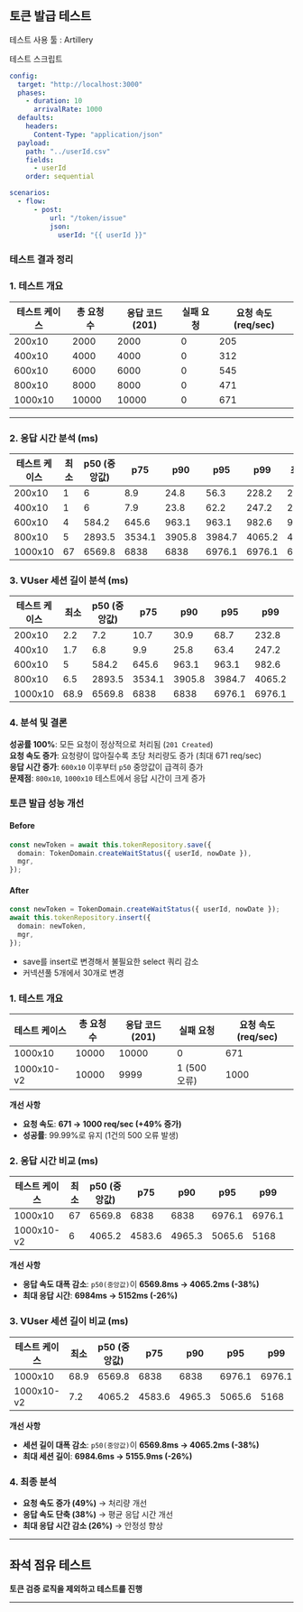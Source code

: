 ## 토큰 발급 테스트

테스트 사용 툴 : Artillery

테스트 스크립트
```yaml
config:
  target: "http://localhost:3000"
  phases:
    - duration: 10
      arrivalRate: 1000
  defaults:
    headers:
      Content-Type: "application/json"
  payload:
    path: "../userId.csv"
    fields:
      - userId
    order: sequential

scenarios:
  - flow:
      - post:
          url: "/token/issue"
          json:
            userId: "{{ userId }}"

```

### 테스트 결과 정리

### 1. 테스트 개요

| 테스트 케이스 | 총 요청 수 | 응답 코드 (201) | 실패 요청 | 요청 속도 (req/sec) |
|---------|--------|-------------|-------|-----------------|
| 200x10  | 2000   | 2000        | 0     | 205             |
| 400x10  | 4000   | 4000        | 0     | 312             |
| 600x10  | 6000   | 6000        | 0     | 545             |
| 800x10  | 8000   | 8000        | 0     | 471             |
| 1000x10 | 10000  | 10000       | 0     | 671             |

---

### 2. 응답 시간 분석 (ms)

| 테스트 케이스 | 최소 | p50 (중앙값) | p75    | p90    | p95    | p99    | 최대   |
|---------|----|-----------|--------|--------|--------|--------|------|
| 200x10  | 1  | 6         | 8.9    | 24.8   | 56.3   | 228.2  | 266  |
| 400x10  | 1  | 6         | 7.9    | 23.8   | 62.2   | 247.2  | 277  |
| 600x10  | 4  | 584.2     | 645.6  | 963.1  | 963.1  | 982.6  | 991  |
| 800x10  | 5  | 2893.5    | 3534.1 | 3905.8 | 3984.7 | 4065.2 | 4108 |
| 1000x10 | 67 | 6569.8    | 6838   | 6838   | 6976.1 | 6976.1 | 6984 |


### 3. VUser 세션 길이 분석 (ms)

| 테스트 케이스 | 최소   | p50 (중앙값) | p75    | p90    | p95    | p99    | 최대     |
|---------|------|-----------|--------|--------|--------|--------|--------|
| 200x10  | 2.2  | 7.2       | 10.7   | 30.9   | 68.7   | 232.8  | 267.8  |
| 400x10  | 1.7  | 6.8       | 9.9    | 25.8   | 63.4   | 247.2  | 279.4  |
| 600x10  | 5    | 584.2     | 645.6  | 963.1  | 963.1  | 982.6  | 992.5  |
| 800x10  | 6.5  | 2893.5    | 3534.1 | 3905.8 | 3984.7 | 4065.2 | 4108.3 |
| 1000x10 | 68.9 | 6569.8    | 6838   | 6838   | 6976.1 | 6976.1 | 6984.6 |


### 4. **분석 및 결론**

**성공률 100%**: 모든 요청이 정상적으로 처리됨 (`201 Created`)  
**요청 속도 증가**: 요청량이 많아질수록 초당 처리량도 증가 (최대 671 req/sec)  
**응답 시간 증가**: `600x10` 이후부터 `p50` 중앙값이 급격히 증가  
**문제점**: `800x10`, `1000x10` 테스트에서 응답 시간이 크게 증가

### 토큰 발급 성능 개선

#### Before

```typescript
const newToken = await this.tokenRepository.save({
  domain: TokenDomain.createWaitStatus({ userId, nowDate }),
  mgr,
});
```

#### After

```typescript
const newToken = TokenDomain.createWaitStatus({ userId, nowDate });
await this.tokenRepository.insert({
  domain: newToken,
  mgr,
});
```

- save를 insert로 변경해서 불필요한 select 쿼리 감소
- 커넥션풀 5개에서 30개로 변경

### 1. 테스트 개요

| 테스트 케이스    | 총 요청 수 | 응답 코드 (201) | 실패 요청      | 요청 속도 (req/sec) |
|------------|--------|-------------|------------|-----------------|
| 1000x10    | 10000  | 10000       | 0          | 671             |
| 1000x10-v2 | 10000  | 9999        | 1 (500 오류) | 1000            |

**개선 사항**

- **요청 속도**: **671 → 1000 req/sec (+49% 증가)**
- **성공률**: 99.99%로 유지 (1건의 500 오류 발생)


### 2. 응답 시간 비교 (ms)

| 테스트 케이스    | 최소 | p50 (중앙값) | p75    | p90    | p95    | p99    | 최대   |
|------------|----|-----------|--------|--------|--------|--------|------|
| 1000x10    | 67 | 6569.8    | 6838   | 6838   | 6976.1 | 6976.1 | 6984 |
| 1000x10-v2 | 6  | 4065.2    | 4583.6 | 4965.3 | 5065.6 | 5168   | 5152 |

**개선 사항**

- **응답 속도 대폭 감소**: `p50(중앙값)`이 **6569.8ms → 4065.2ms (-38%)**
- **최대 응답 시간**: **6984ms → 5152ms (-26%)**


### 3. VUser 세션 길이 비교 (ms)

| 테스트 케이스    | 최소   | p50 (중앙값) | p75    | p90    | p95    | p99    | 최대     |
|------------|------|-----------|--------|--------|--------|--------|--------|
| 1000x10    | 68.9 | 6569.8    | 6838   | 6838   | 6976.1 | 6976.1 | 6984.6 |
| 1000x10-v2 | 7.2  | 4065.2    | 4583.6 | 4965.3 | 5065.6 | 5168   | 5155.9 |

**개선 사항**

- **세션 길이 대폭 감소**: `p50(중앙값)`이 **6569.8ms → 4065.2ms (-38%)**
- **최대 세션 길이**: **6984.6ms → 5155.9ms (-26%)**


### 4. **최종 분석**

- **요청 속도 증가 (49%)** → 처리량 개선
- **응답 속도 단축 (38%)** → 평균 응답 시간 개선
- **최대 응답 시간 감소 (26%)** → 안정성 향상

---

## 좌석 점유 테스트

**토큰 검증 로직을 제외하고 테스트를 진행**



---
